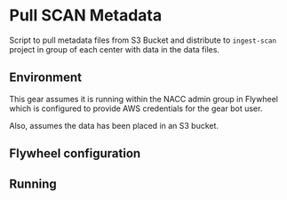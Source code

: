# Pull SCAN Metadata

Script to pull metadata files from S3 Bucket and distribute to `ingest-scan` project in group of each center with data in the data files.

## Environment

This gear assumes it is running within the NACC admin group in Flywheel which is configured to provide AWS credentials for the gear bot user.

Also, assumes the data has been placed in an S3 bucket.

## Flywheel configuration

## Running
